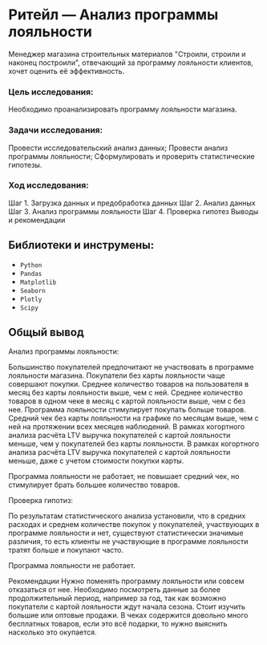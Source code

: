 # Ритейл — Анализ программы лояльности

Менеджер магазина строительных материалов "Строили, строили и наконец построили", отвечающий за программу лояльности клиентов, хочет оценить её эффективность.

### Цель исследования:

Необходимо проанализировать программу лояльности магазина.

### Задачи исследования:

Провести исследовательский анализ данных;
Провести анализ программы лояльности;
Сформулировать и проверить статистические гипотезы.

### Ход исследования:
Шаг 1. Загрузка данных и предобработка данных
Шаг 2. Анализ данных
Шаг 3. Анализ программы лояльности
Шаг 4. Проверка гипотез
Выводы и рекомендации

## Библиотеки и инструмены:

* `Python` 
* `Pandas`
* `Мatplotlib`
* `Seaborn`
* `Plotly`
* `Scipy`


## Общый вывод

Анализ программы лояльности:

Большинство покупателей предпочитают не участвовать в программе лояльности магазина.
Покупатели без карты лояльности чаще совершают покупки.
Среднее количество товаров на пользователя в месяц без карты лояльности выше, чем с ней.
Среднее количество товаров в одном чеке в месяц с картой лояльности выше, чем с без нее.
Программа лояльности стимулирует покупать больше товаров.
Средний чек без карты лояльности на графике по месяцам выше, чем с ней на протяжении всех месяцев наблюдений.
В рамках когортного анализа расчёта LTV выручка покупателей c картой лояльности меньше, чем у покупателей без карты лояльности.
В рамках когортного анализа расчёта LTV выручка покупателей c картой лояльности меньше, даже с учетом стоимости покупки карты.


Программа лояльности не работает, не повышает средний чек, но стимулирует брать большее количество товаров.

Проверка гипотиз:

По результатам статистического анализа установили, что в средних расходах и среднем количестве покупок у покупателей, участвующих в программе лояльности и нет, существуют статистически значимые различия, то есть клиенты не участвующие в программе лояльности тратят больше и покупают часто.

Программа лояльности не работает.

Рекомендации
Нужно поменять программу лояльности или совсем отказаться от нее.
Необходимо посмотреть данные за более продолжительный период, например за год, так как возможно покупатели с картой лояльности ждут начала сезона.
Стоит изучить большие или оптовые продажи.
В чеках содержится довольно много бесплатных товаров, если это всё подарки, то нужно выяснить насколько это окупается.